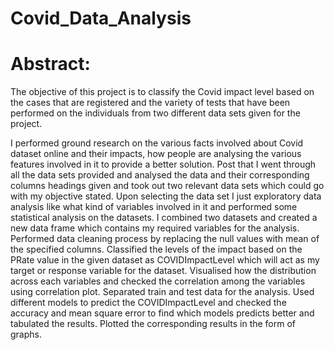 # Covid_Data_Analysis
# Abstract:
The objective of this project is to classify the Covid impact level based on the cases that are registered and the variety of tests that have been performed on the individuals from two different data sets given for the project.

I performed ground research on the various facts involved about Covid dataset online and their impacts, how people are analysing the various features involved in it to provide a better solution. Post that I went through all the data sets provided and analysed the data and their corresponding columns headings given and took out two relevant data sets which could go with my objective stated. Upon selecting the data set I just exploratory data analysis like what kind of variables involved in it and performed some statistical analysis on the datasets. I combined two datasets and created a new data frame which contains my required variables for the analysis. Performed data cleaning process by replacing the null values with mean of the specified columns. Classified the levels of the impact based on the PRate value in the given dataset as COVIDImpactLevel which will act as my target or response variable for the dataset. Visualised how the distribution across each variables and checked the correlation among the variables using correlation plot. Separated train and test data for the analysis. Used different models to predict the COVIDImpactLevel and checked the accuracy and mean square error to find which models predicts better and tabulated the results. Plotted the corresponding results in the form of graphs.
